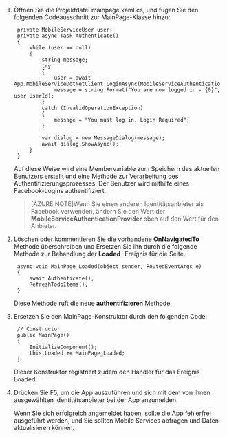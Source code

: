 1. Öffnen Sie die Projektdatei mainpage.xaml.cs, und fügen Sie den folgenden Codeausschnitt zur MainPage-Klasse hinzu:
    
        private MobileServiceUser user;
        private async Task Authenticate()
        {
            while (user == null)
            {
                string message;
                try
                {
                    user = await App.MobileServiceDotNetClient.LoginAsync(MobileServiceAuthenticationProvider.Twitter);
                    message = string.Format("You are now logged in - {0}", user.UserId);
                }
                catch (InvalidOperationException)
                {
                    message = "You must log in. Login Required";
                }

                var dialog = new MessageDialog(message);
                await dialog.ShowAsync();
            }
        }

    Auf diese Weise wird eine Membervariable zum Speichern des aktuellen Benutzers erstellt und eine Methode zur Verarbeitung des Authentifizierungsprozesses. Der Benutzer wird mithilfe eines Facebook-Logins authentifiziert.

    >[AZURE.NOTE]Wenn Sie einen anderen Identitätsanbieter als Facebook verwenden, ändern Sie den Wert der <strong>MobileServiceAuthenticationProvider</strong> oben auf den Wert für den Anbieter.</p>
    </div>

2. Löschen oder kommentieren Sie die vorhandene **OnNavigatedTo** Methode überschreiben und Ersetzen Sie ihn durch die folgende Methode zur Behandlung der **Loaded** -Ereignis für die Seite. 

        async void MainPage_Loaded(object sender, RoutedEventArgs e)
        {
            await Authenticate();
            RefreshTodoItems();
        }

    Diese Methode ruft die neue **authentifizieren** Methode. 

3. Ersetzen Sie den MainPage-Konstruktor durch den folgenden Code:

        // Constructor
        public MainPage()
        {
            InitializeComponent();
            this.Loaded += MainPage_Loaded;
        }

    Dieser Konstruktor registriert zudem den Handler für das Ereignis Loaded.
        
4. Drücken Sie F5, um die App auszuführen und sich mit dem von Ihnen ausgewählten Identitätsanbieter bei der App anzumelden. 

    Wenn Sie sich erfolgreich angemeldet haben, sollte die App fehlerfrei ausgeführt werden, und Sie sollten Mobile Services abfragen und Daten aktualisieren können.


